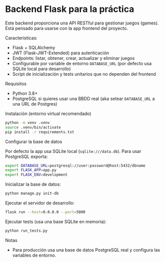# Backend Flask para la práctica

Este backend proporciona una API RESTful para gestionar juegos (games). Está pensado para usarse con la app frontend del proyecto.

Características:
- Flask + SQLAlchemy
- JWT (Flask-JWT-Extended) para autenticación
- Endpoints: listar, obtener, crear, actualizar y eliminar juegos
- Configurable por variable de entorno `DATABASE_URL` (por defecto usa SQLite local para desarrollo)
- Script de inicialización y tests unitarios que no dependen del frontend

Requisitos
- Python 3.8+
- PostgreSQL si quieres usar una BBDD real (aka setear `DATABASE_URL` a una URL de Postgres)

Instalación (entorno virtual recomendado)

```bash
python -m venv .venv
source .venv/bin/activate
pip install -r requirements.txt
```

Configurar la base de datos

Por defecto la app usa SQLite local (`sqlite:///data.db`). Para usar PostgreSQL exporta:

```bash
export DATABASE_URL=postgresql://user:password@host:5432/dbname
export FLASK_APP=app.py
export FLASK_ENV=development
```

Inicializar la base de datos:

```bash
python manage.py init-db
```

Ejecutar el servidor de desarrollo:

```bash
flask run --host=0.0.0.0 --port=5000
```

Ejecutar tests (usa una base SQLite en memoria):

```bash
python run_tests.py
```

Notas
- Para producción usa una base de datos PostgreSQL real y configura las variables de entorno.
